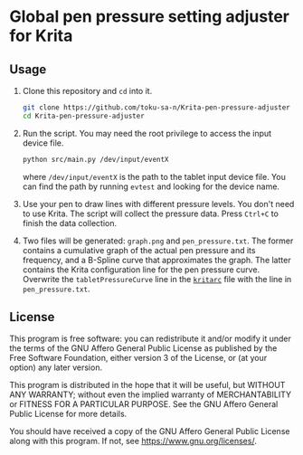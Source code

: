 # Global pen pressure setting adjuster for Krita

## Usage

1. Clone this repository and `cd` into it.

    ```bash
    git clone https://github.com/toku-sa-n/Krita-pen-pressure-adjuster
    cd Krita-pen-pressure-adjuster
    ```

2. Run the script. You may need the root privilege to access the input device file.

    ```bash
    python src/main.py /dev/input/eventX
    ```

    where `/dev/input/eventX` is the path to the tablet input device file. You can find the path by running `evtest` and looking for the device name.

3. Use your pen to draw lines with different pressure levels. You don't need to use Krita. The script will collect the pressure data. Press `Ctrl+C` to finish the data collection.

4. Two files will be generated: `graph.png` and `pen_pressure.txt`. The former contains a cumulative graph of the actual pen pressure and its frequency, and a B-Spline curve that approximates the graph. The latter contains the Krita configuration line for the pen pressure curve.     Overwrite the `tabletPressureCurve` line in the [`kritarc`](https://docs.krita.org/en/reference_manual/preferences.html) file with the line in `pen_pressure.txt`.

## License

This program is free software: you can redistribute it and/or modify it under the terms of the GNU Affero General Public License as published by the Free Software Foundation, either version 3 of the License, or (at your option) any later version.

This program is distributed in the hope that it will be useful, but WITHOUT ANY WARRANTY; without even the implied warranty of MERCHANTABILITY or FITNESS FOR A PARTICULAR PURPOSE.  See the GNU Affero General Public License for more details.

You should have received a copy of the GNU Affero General Public License along with this program.  If not, see <https://www.gnu.org/licenses/>.
